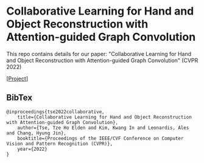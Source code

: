 # Collaborative Learning for Hand and Object Reconstruction with Attention-guided Graph Convolution

This repo contains details for our paper: "Collaborative Learning for Hand and Object Reconstruction with Attention-guided Graph Convolution" (CVPR 2022)

[[Project](https://eldentse.github.io/collab-hand-object/)]


## BibTex
```
@inproceedings{tse2022collaborative,
    title={Collaborative Learning for Hand and Object Reconstruction with Attention-guided Graph Convolution},
    author={Tse, Tze Ho Elden and Kim, Kwang In and Leonardis, Ales and Chang, Hyung Jin},
    booktitle={Proceedings of the IEEE/CVF Conference on Computer Vision and Pattern Recognition (CVPR)},
    year={2022}
}
```